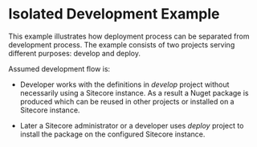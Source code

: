 # Isolated Development Example

This example illustrates how deployment process can be separated 
from development process. The example consists of two projects
serving different purposes: develop and deploy.

Assumed development flow is:
 
   * Developer works with the definitions in *develop* project without
     necessarily using a Sitecore instance. As a result a Nuget package
     is produced which can be reused in other projects or installed on
     a Sitecore instance.
     
   * Later a Sitecore administrator or a developer uses *deploy* project
     to install the package on the configured Sitecore instance.
     
   